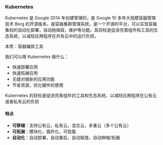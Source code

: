 ### Kubernetes

Kubernetes 是 Google 2014 年创建管理的，是 Google 10 多年大规模容器管理技术 Borg 的开源版本。是容器集群管理系统，是一个开源的平台，可以实现容器集权的自动化部署，自动拖缩容，维护等功能。其目标是促进完善组件和工具的生态系统，以减轻应用程序在共有云中的运行负担。

本质：容器编排工具

我们可以用 Kubernetes 做什么：

- 快速部署应用
- 快速拓展应用
- 无缝对接新的应用功能
- 节省资源，优化硬件的使用

Kubernetes 的目标是促进完善组件的工具和生态系统，以减轻应用程序在公有云或者私有云的负担

#### 特点

- **可移植**：支持公有云，私有云，混合云，多重云（多个公有云）
- **可拓展**：模块化，插件化，可挂载
- **自动化**：自动部署，自动重启，自动赋值，自动伸缩/拓展